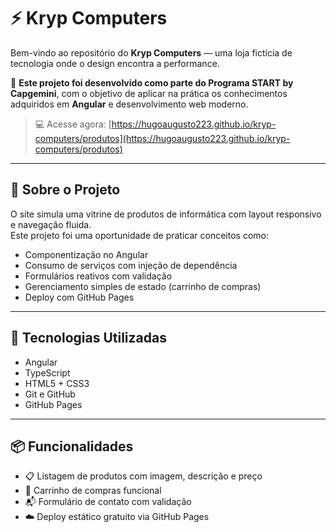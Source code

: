 # ⚡ Kryp Computers

Bem-vindo ao repositório do **Kryp Computers** — uma loja fictícia de tecnologia onde o design encontra a performance.

🧠 **Este projeto foi desenvolvido como parte do Programa START by Capgemini**, com o objetivo de aplicar na prática os conhecimentos adquiridos em **Angular** e desenvolvimento web moderno.

> 💻 Acesse agora: [https://hugoaugusto223.github.io/kryp-computers/produtos](https://hugoaugusto223.github.io/kryp-computers/produtos)

---

## 🧩 Sobre o Projeto

O site simula uma vitrine de produtos de informática com layout responsivo e navegação fluida.  
Este projeto foi uma oportunidade de praticar conceitos como:

- Componentização no Angular
- Consumo de serviços com injeção de dependência
- Formulários reativos com validação
- Gerenciamento simples de estado (carrinho de compras)
- Deploy com GitHub Pages

---

## 🚀 Tecnologias Utilizadas

- Angular
- TypeScript
- HTML5 + CSS3
- Git e GitHub
- GitHub Pages

---

## 📦 Funcionalidades

- 📋 Listagem de produtos com imagem, descrição e preço
- 🛒 Carrinho de compras funcional
- 📬 Formulário de contato com validação
- ☁️ Deploy estático gratuito via GitHub Pages


